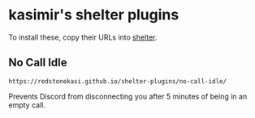 # kasimir's shelter plugins

To install these, copy their URLs into [shelter](https://github.com/uwu/shelter).

## No Call Idle
```
https://redstonekasi.github.io/shelter-plugins/no-call-idle/
```
Prevents Discord from disconnecting you after 5 minutes of being in an empty call.

<!--
## PEN
```
Soon™
```
Allows you to use UserCSS inside of Discord.
-->
